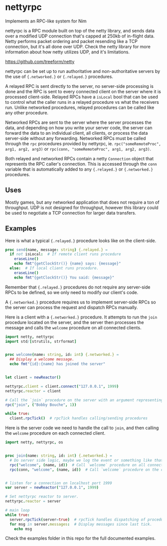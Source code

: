 # nettyrpc
 Implements an RPC-like system for Nim

nettyrpc is a RPC module built on top of the netty library, and sends data over a modified UDP connection that's capped at 250kb of in-flight data.  Netty performs packet ordering and packet resending like a TCP connection, but it's all done over UDP.  Check the netty library for more information about how netty utilizes UDP, and it's limitations.

https://github.com/treeform/netty

nettyrpc can be set up to run authoritative and non-authoritative servers by the use of `{.networked.}` or `{.relayed.}` procedures. 

A relayed RPC is sent directly to the server, no server-side processing is done and the RPC is sent to every connected client on the server where it is processed client-side.  Relayed RPCs have a `isLocal` bool that can be used to control what the caller runs in a relayed procedure vs what the receivers run.  Unlike networked procedures, relayed procedures can be called like any other procedure.

Networked RPCs are sent to the server where the server processes the data, and depending on how you write your server code, the server can forward the data to an individual client, all clients, or process the data server-side without any forwarding.  Networked RPCs must be called through the `rpc` procedures provided by nettyrpc, ie. `rpc("someRemoteProc", arg1, arg2, arg3)` or `rpc(conn, "someRemoteProc", arg1, arg2, arg3)`.

Both relayed and networked RPCs contain a netty `Connection` object that represents the RPC caller's connection.  This is accessed through the `conn` variable that is automatically added to any `{.relayed.}` or `{.networked.}` procedures.

## Uses

Mostly games, but any networked application that does not require a ton of throughput.  UDP is not designed for throughput, however this library could be used to negotiate a TCP connection for larger data transfers.

## Examples

Here is what a typical `{.relayed.}` procedure looks like on the client-side.

```nim
proc send(name, message: string) {.relayed.} =
  if not isLocal:  # If remote client runs procedure
    eraseLine()
    echo fmt"{getClockStr()} {name} says: {message}"
  else:  # If local client runs procedure.
    eraseLine()
    echo fmt"{getClockStr()} You said: {message}"
```

Remember that `{.relayed.}` procedures do not require any server-side RPCs to be defined, so we only need to modify our client's code.

A `{.networked.}` procedure requires us to implement server-side RPCs so the server can process the request and dispatch RPCs manually.

Here is a client with a `{.networked.}` procedure.  It attempts to run the `join` procedure located on the server, and the server then processes the message and calls the `welcome` procedure on all connected clients.

```nim
import netty, nettyrpc
import std/[strutils, strformat]


proc welcome(name: string, id: int) {.networked.} =
  ## Display a welcome message.
  echo fmt"{id}:{name} has joined the server"


let client = newReactor()

nettyrpc.client = client.connect("127.0.0.1", 1999)
nettyrpc.reactor = client

# Call the `join` procedure on the server with an argument representing our name.
rpc("join", ("Bobby Bouche", 1))

while true:
  client.rpcTick()  # rpcTick handles calling/sending procedures
```

Here is the server code we need to handle the call to `join`, and then calling the `welcome` procedure on each connected client.

```nim
import netty, nettyrpc, os


proc join(name: string, id: int) {.networked.} =
  # Do server side logic, maybe we log the event or something like that.
  rpc("welcome", (name, id))  # Call `welcome` procedure on all connected clients.
  rpc(conn, "welcome", (name, id))  # Call `welcome` procedure on the client that called `join`.


# listen for a connection on localhost port 1999
var server = newReactor("127.0.0.1", 1999)

# Set nettyrpc reactor to server.
nettyrpc.reactor = server

# main loop
while true:
  server.rpcTick(server=true)  # rpcTick handles dispatching of procedures.
  for msg in server.messages:  # Display messages since last tick.
    echo msg
```

Check the examples folder in this repo for the full documented examples.

